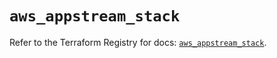 # `aws_appstream_stack`

Refer to the Terraform Registry for docs: [`aws_appstream_stack`](https://registry.terraform.io/providers/hashicorp/aws/5.91.0/docs/resources/appstream_stack).
